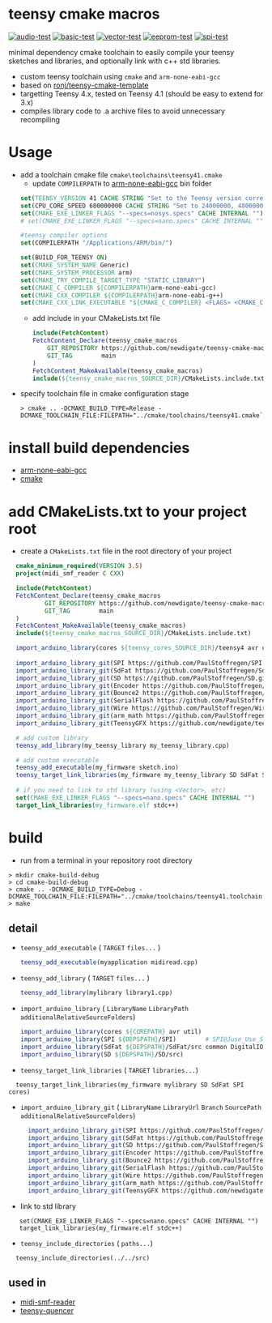 # teensy cmake macros 

[![audio-test](https://github.com/newdigate/teensy-cmake-macros/actions/workflows/audio-test.yml/badge.svg)](https://github.com/newdigate/teensy-cmake-macros/actions/workflows/audio-test.yml)
[![basic-test](https://github.com/newdigate/teensy-cmake-macros/actions/workflows/basic-test.yml/badge.svg)](https://github.com/newdigate/teensy-cmake-macros/actions/workflows/basic-test.yml)
[![vector-test](https://github.com/newdigate/teensy-cmake-macros/actions/workflows/vector.yml/badge.svg)](https://github.com/newdigate/teensy-cmake-macros/actions/workflows/vector.yml)
[![eeprom-test](https://github.com/newdigate/teensy-cmake-macros/actions/workflows/eeprom-test.yml/badge.svg)](https://github.com/newdigate/teensy-cmake-macros/actions/workflows/eeprom-test.yml)
[![spi-test](https://github.com/newdigate/teensy-cmake-macros/actions/workflows/spi-test.yml/badge.svg)](https://github.com/newdigate/teensy-cmake-macros/actions/workflows/spi-test.yml)

 minimal dependency cmake toolchain to easily compile your teensy sketches and libraries, and optionally link with c++ std libraries. 
* custom teensy toolchain using ```cmake``` and ```arm-none-eabi-gcc```
* based on [ronj/teensy-cmake-template](https://github.com/ronj/teensy-cmake-template)
* targetting Teensy 4.x, tested on Teensy 4.1 (should be easy to extend for 3.x)
* compiles library code to .a archive files to avoid unnecessary recompiling

# Usage
* add a toolchain cmake file `cmake\toolchains\teensy41.cmake`
  * update ```COMPILERPATH``` to [arm-none-eabi-gcc](https://developer.arm.com/downloads/-/gnu-rm/10-3-2021-10) bin folder
   ```cmake
   set(TEENSY_VERSION 41 CACHE STRING "Set to the Teensy version corresponding to your board (30 or 31 allowed)" FORCE)
   set(CPU_CORE_SPEED 600000000 CACHE STRING "Set to 24000000, 48000000, 72000000 or 96000000 to set CPU core speed" FORCE) # Derived variables
   set(CMAKE_EXE_LINKER_FLAGS "--specs=nosys.specs" CACHE INTERNAL "")
   # set(CMAKE_EXE_LINKER_FLAGS "--specs=nano.specs" CACHE INTERNAL "") # if you plan on using std 

   #teensy compiler options
   set(COMPILERPATH "/Applications/ARM/bin/")
   
   set(BUILD_FOR_TEENSY ON)
   set(CMAKE_SYSTEM_NAME Generic)
   set(CMAKE_SYSTEM_PROCESSOR arm)
   set(CMAKE_TRY_COMPILE_TARGET_TYPE "STATIC_LIBRARY")
   set(CMAKE_C_COMPILER ${COMPILERPATH}arm-none-eabi-gcc)
   set(CMAKE_CXX_COMPILER ${COMPILERPATH}arm-none-eabi-g++)
   set(CMAKE_CXX_LINK_EXECUTABLE "${CMAKE_C_COMPILER} <FLAGS> <CMAKE_CXX_LINK_FLAGS> <LINK_FLAGS> <OBJECTS> -o <TARGET> <LINK_LIBRARIES>")
   ``` 
  * add include in your CMakeLists.txt file
    ```cmake
    include(FetchContent)
    FetchContent_Declare(teensy_cmake_macros
        GIT_REPOSITORY https://github.com/newdigate/teensy-cmake-macros
        GIT_TAG        main
    )
    FetchContent_MakeAvailable(teensy_cmake_macros)
    include(${teensy_cmake_macros_SOURCE_DIR}/CMakeLists.include.txt)
    ```
* specify toolchain file in cmake configuration stage
    ```shell
    > cmake .. -DCMAKE_BUILD_TYPE=Release -DCMAKE_TOOLCHAIN_FILE:FILEPATH="../cmake/toolchains/teensy41.cmake`
    ```

# install build dependencies

 * [arm-none-eabi-gcc](https://developer.arm.com/tools-and-software/open-source-software/developer-tools/gnu-toolchain/gnu-rm/downloads)
 * [cmake](https://cmake.org/)

# add CMakeLists.txt to your project root
  * create a ```CMakeLists.txt``` file in the root directory of your project
  ```cmake
    cmake_minimum_required(VERSION 3.5)
    project(midi_smf_reader C CXX)

    include(FetchContent)
    FetchContent_Declare(teensy_cmake_macros
            GIT_REPOSITORY https://github.com/newdigate/teensy-cmake-macros
            GIT_TAG        main
    )
    FetchContent_MakeAvailable(teensy_cmake_macros)
    include(${teensy_cmake_macros_SOURCE_DIR}/CMakeLists.include.txt)

    import_arduino_library(cores ${teensy_cores_SOURCE_DIR}/teensy4 avr util)
    
    import_arduino_library_git(SPI https://github.com/PaulStoffregen/SPI.git master "")
    import_arduino_library_git(SdFat https://github.com/PaulStoffregen/SdFat.git master "src" common DigitalIO ExFatLib FatLib FsLib iostream SdCard SpiDriver)
    import_arduino_library_git(SD https://github.com/PaulStoffregen/SD.git Juse_Use_SdFat src)
    import_arduino_library_git(Encoder https://github.com/PaulStoffregen/Encoder.git master "")
    import_arduino_library_git(Bounce2 https://github.com/PaulStoffregen/Bounce2.git master src)
    import_arduino_library_git(SerialFlash https://github.com/PaulStoffregen/SerialFlash.git master "" util)
    import_arduino_library_git(Wire https://github.com/PaulStoffregen/Wire.git master "" utility)
    import_arduino_library_git(arm_math https://github.com/PaulStoffregen/arm_math.git master src)
    import_arduino_library_git(TeensyGFX https://github.com/newdigate/teensy-gfx.git noinstall src)

    # add custom library
    teensy_add_library(my_teensy_library my_teensy_library.cpp)

    # add custom executable
    teensy_add_executable(my_firmware sketch.ino)
    teensy_target_link_libraries(my_firmware my_teensy_library SD SdFat SPI cores) # order is IMPORTANT because we are garbage collecting symbols --gc-collect
    
    # if you need to link to std library (using <Vector>, etc) 
    set(CMAKE_EXE_LINKER_FLAGS "--specs=nano.specs" CACHE INTERNAL "")
    target_link_libraries(my_firmware.elf stdc++)
  ```

# build
  * run from a terminal in your repository root directory 
 
  ```shell
  > mkdir cmake-build-debug
  > cd cmake-build-debug
  > cmake .. -DCMAKE_BUILD_TYPE=Debug -DCMAKE_TOOLCHAIN_FILE:FILEPATH="../cmake/toolchains/teensy41.toolchain.cmake" 
  > make       
  ```

## detail 
* ```teensy_add_executable``` ( ```TARGET``` ```files...``` )
  ```cmake 
  teensy_add_executable(myapplication midiread.cpp)
  ``` 
* ```teensy_add_library``` ( ```TARGET``` ```files...``` )
  ```cmake 
  teensy_add_library(mylibrary library1.cpp)
  ``` 
  
* ```import_arduino_library``` ( ```LibraryName``` ```LibraryPath``` ```additionalRelativeSourceFolders```)
  ```cmake 
  import_arduino_library(cores ${COREPATH} avr util)
  import_arduino_library(SPI ${DEPSPATH}/SPI)        # SPI@Juse_Use_SdFat
  import_arduino_library(SdFat ${DEPSPATH}/SdFat/src common DigitalIO ExFatLib FatLib FsLib iostream SdCard SpiDriver)
  import_arduino_library(SD ${DEPSPATH}/SD/src)  
  ```
* ```teensy_target_link_libraries``` ( ```TARGET``` ```libraries...```) 
```
  teensy_target_link_libraries(my_firmware mylibrary SD SdFat SPI cores)
```

* ```import_arduino_library_git``` ( ```LibraryName``` ```LibraryUrl``` ```Branch``` ```SourcePath``` ```additionalRelativeSourceFolders```)
  ```cmake 
    import_arduino_library_git(SPI https://github.com/PaulStoffregen/SPI.git master "")
    import_arduino_library_git(SdFat https://github.com/PaulStoffregen/SdFat.git master "src" common DigitalIO ExFatLib FatLib FsLib iostream SdCard SpiDriver)
    import_arduino_library_git(SD https://github.com/PaulStoffregen/SD.git Juse_Use_SdFat src)
    import_arduino_library_git(Encoder https://github.com/PaulStoffregen/Encoder.git master "")
    import_arduino_library_git(Bounce2 https://github.com/PaulStoffregen/Bounce2.git master src)
    import_arduino_library_git(SerialFlash https://github.com/PaulStoffregen/SerialFlash.git master "" util)
    import_arduino_library_git(Wire https://github.com/PaulStoffregen/Wire.git master "" utility)
    import_arduino_library_git(arm_math https://github.com/PaulStoffregen/arm_math.git master src)
    import_arduino_library_git(TeensyGFX https://github.com/newdigate/teensy-gfx.git noinstall src)
  ```
* link to std library
``` 
   set(CMAKE_EXE_LINKER_FLAGS "--specs=nano.specs" CACHE INTERNAL "")
   target_link_libraries(my_firmware.elf stdc++)
```
 * ```teensy_include_directories``` ( ```paths...```)
 ``` 
   teensy_include_directories(../../src)
 ```

## used in
* [midi-smf-reader](https://github.com/newdigate/midi-smf-reader)
* [teensy-quencer](https://github.com/newdigate/teensy-quencer)
